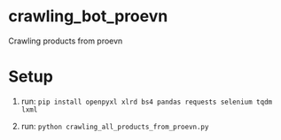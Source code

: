 # crawling_bot_proevn
Crawling products from proevn

# Setup

1. run: `pip install openpyxl xlrd bs4 pandas requests selenium tqdm lxml`

2. run: `python crawling_all_products_from_proevn.py`

